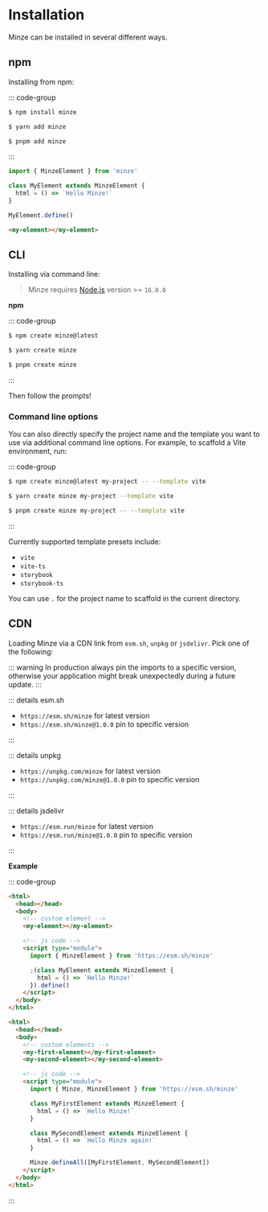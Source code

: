 # Installation

Minze can be installed in several different ways.

## npm

Installing from npm:

::: code-group

```bash [npm]
$ npm install minze
```

```bash [yarn]
$ yarn add minze
```

```bash [pnpm]
$ pnpm add minze
```

:::

```js
import { MinzeElement } from 'minze'

class MyElement extends MinzeElement {
  html = () => `Hello Minze!`
}

MyElement.define()
```

```html
<my-element></my-element>
```

## CLI

Installing via command line:

> Minze requires [Node.js](https://nodejs.dev/) version >= `16.0.0`

**npm**

::: code-group

```bash [npm]
$ npm create minze@latest
```

```bash [yarn]
$ yarn create minze
```

```bash [pnpm]
$ pnpm create minze
```

:::

Then follow the prompts!

### Command line options

You can also directly specify the project name and the template you want to use via additional command line options. For example, to scaffold a Vite environment, run:

::: code-group

```bash [npm]
$ npm create minze@latest my-project -- --template vite
```

```bash [yarn]
$ yarn create minze my-project --template vite
```

```bash [pnpm]
$ pnpm create minze my-project -- --template vite
```

:::

Currently supported template presets include:

- `vite`
- `vite-ts`
- `storybook`
- `storybook-ts`

You can use `.` for the project name to scaffold in the current directory.

## CDN

Loading Minze via a CDN link from `esm.sh`, `unpkg` or `jsdelivr`. Pick one of the following:

::: warning
In production always pin the imports to a specific version, otherwise your application might break unexpectedly during a future update.
:::

::: details esm.sh

- `https://esm.sh/minze` for latest version
- `https://esm.sh/minze@1.0.0` pin to specific version

:::

::: details unpkg

- `https://unpkg.com/minze` for latest version
- `https://unpkg.com/minze@1.0.0` pin to specific version

:::

::: details jsdelivr

- `https://esm.run/minze` for latest version
- `https://esm.run/minze@1.0.0` pin to specific version

:::

**Example**

<!-- prettier-ignore-start -->

::: code-group

```html [Module]
<html>
  <head></head>
  <body>
    <!-- custom element -->
    <my-element></my-element>

    <!-- js code -->
    <script type="module">
      import { MinzeElement } from 'https://esm.sh/minze'

      ;(class MyElement extends MinzeElement {
        html = () => `Hello Minze!`
      }).define()
    </script>
  </body>
</html>
```

```html [Module > defineAll]
<html>
  <head></head>
  <body>
    <!-- custom elements -->
    <my-first-element></my-first-element>
    <my-second-element></my-second-element>

    <!-- js code -->
    <script type="module">
      import { Minze, MinzeElement } from 'https://esm.sh/minze'

      class MyFirstElement extends MinzeElement {
        html = () => `Hello Minze!`
      }

      class MySecondElement extends MinzeElement {
        html = () => `Hello Minze again!`
      }

      Minze.defineAll([MyFirstElement, MySecondElement])
    </script>
  </body>
</html>
```

:::

<!-- prettier-ignore-end -->
